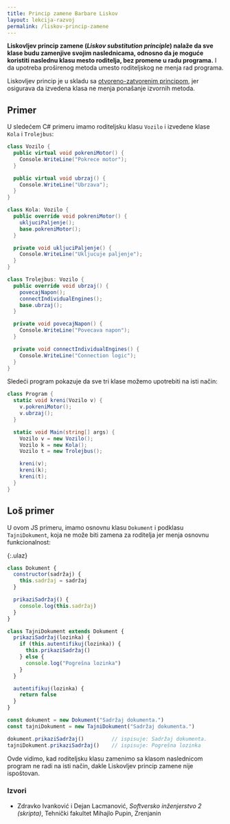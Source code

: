 ```yaml
---
title: Princip zamene Barbare Liskov
layout: lekcija-razvoj
permalink: /liskov-princip-zamene
---
```


**Liskovljev princip zamene (*Liskov substitution principle*) nalaže da sve klase budu zamenjive svojim naslednicama, odnosno da je moguće koristiti naslednu klasu mesto roditelja, bez promene u radu programa.** I da upotreba proširenog metoda umesto roditeljskog ne menja rad programa.

Liskovljev princip je u skladu sa [otvoreno-zatvorenim principom](/otvoren-zatvoren-princip), jer osigurava da izvedena klasa ne menja ponašanje izvornih metoda.

## Primer

U sledećem C# primeru imamo roditeljsku klasu `Vozilo` i izvedene klase `Kola` i `Trolejbus`:

```cs
class Vozilo {
  public virtual void pokreniMotor() {
    Console.WriteLine("Pokrece motor");
  }

  public virtual void ubrzaj() {
    Console.WriteLine("Ubrzava");
  }
}

class Kola: Vozilo {
  public override void pokreniMotor() {
    ukljuciPaljenje();
    base.pokreniMotor();
  }

  private void ukljuciPaljenje() {
    Console.WriteLine("Ukljucuje paljenje");
  }
}

class Trolejbus: Vozilo {
  public override void ubrzaj() {
    povecajNapon();
    connectIndividualEngines();
    base.ubrzaj();
  }

  private void povecajNapon() {
    Console.WriteLine("Povecava napon");
  }

  private void connectIndividualEngines() {
    Console.WriteLine("Connection logic");
  }
}
```

Sledeći program pokazuje da sve tri klase možemo upotrebiti na isti način:

```cs
class Program {
  static void kreni(Vozilo v) {
    v.pokreniMotor();
    v.ubrzaj();
  }

  static void Main(string[] args) {
    Vozilo v = new Vozilo();
    Vozilo k = new Kola();
    Vozilo t = new Trolejbus();

    kreni(v);
    kreni(k);
    kreni(t);
  }
}
```


## Loš primer 

U ovom JS primeru, imamo osnovnu klasu `Dokument` i podklasu `TajniDokument`, koja ne može biti zamena za roditelja jer menja osnovnu funkcionalnost:

{:.ulaz}
```js
class Dokument {
  constructor(sadržaj) {
    this.sadržaj = sadržaj
  }

  prikaziSadržaj() {
    console.log(this.sadržaj)
  }
}

class TajniDokument extends Dokument {
  prikaziSadržaj(lozinka) {
    if (this.autentifikuj(lozinka)) {
      this.prikaziSadržaj()
    } else {
      console.log("Pogrešna lozinka")
    }
  }

  autentifikuj(lozinka) {
    return false
  }
}

const dokument = new Dokument("Sadržaj dokumenta.")
const tajniDokument = new TajniDokument("Sadržaj dokumenta.")

dokument.prikaziSadržaj()         // ispisuje: Sadržaj dokumenta.
tajniDokument.prikaziSadržaj()    // ispisuje: Pogrešna lozinka
```

Ovde vidimo, kad roditeljsku klasu zamenimo sa klasom naslednicom program ne radi na isti način, dakle Liskovljev princip zamene nije ispoštovan.

### Izvori
- Zdravko Ivanković i Dejan Lacmanović, *Softversko inženjerstvo 2 (skripta)*, Tehnički fakultet Mihajlo Pupin, Zrenjanin
